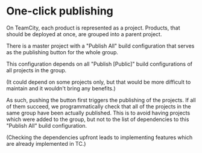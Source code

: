 # One-click publishing

On TeamCity, each product is represented as a project. Products, that should be deployed at once, are grouped into a parent project.

There is a master project with a "Publish All" build configuration that serves as the publishing button for the whole group.

This configuration depends on all "Publish [Public]" build configurations of all projects in the group.

(It could depend on some projects only, but that would be more difficult to maintain and it wouldn't bring any benefits.)

As such, pushing the button first triggers the publishing of the projects. If all of them succeed, we programmatically check that all of the projects in the same group have been actually published. This is to avoid having projects which were added to the group, but not to the list of dependencies to this "Publish All" build configuration.

(Checking the dependencies upfront leads to implementing features which are already implemented in TC.)